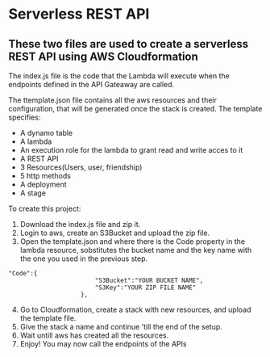 # Serverless REST API
## These two files are used to create a serverless REST API using AWS Cloudformation

The index.js file is the code that the Lambda will execute when the endpoints defined in the API Gateaway are called.  

The ttemplate.json file contains all the aws resources and their configuration, that will be generated once the stack is created. The template specifies:  
- A dynamo table
- A lambda
- An execution role for the lambda to grant read and write acces to it
- A REST API
- 3 Resources(Users, user, friendship)
- 5 http methods
- A deployment
- A stage

To create this project:  
1. Download the index.js file and zip it.
2. Login to aws, create an S3Bucket and upload the zip file.
3. Open the template.json and where there is the Code property in the lambda resource, sobstitutes the bucket name and the key name with the one you used in the previous step.
```
"Code":{
						"S3Bucket":"YOUR BUCKET NAME",
						"S3Key":"YOUR ZIP FILE NAME"
					},
```
4. Go to Cloudformation, create a stack with new resources, and upload the template file.
5. Give the stack a name and continue 'till the end of the setup.
6. Wait untill aws has created all the resources.
7. Enjoy! You may now call the endpoints of the APIs
